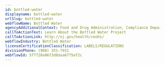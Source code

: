 ```yaml
---
id: bottled-water
displayname: bottled-water
urlSlug: bottled-water
webflowName: Bottled Water
agencyAdditionalContext: Food and Drug Administration, Compliance Department
callToActionText: Learn About the Bottled Water Project
callToActionLink: http://nj.gov/health/ceohs/
webflowIndustry: Bottled Water
licenseCertificationClassification: LABELS/REGULATIONS
divisionPhone: (908) 351-7931
webflowId: 5f7728e06f3d8daa6775ef2c
---
```

